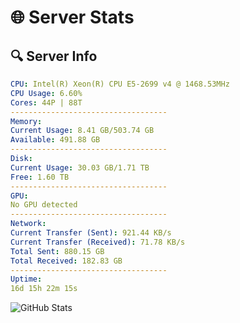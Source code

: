 # 🌐 Server Stats
## 🔍 Server Info
```yaml
CPU: Intel(R) Xeon(R) CPU E5-2699 v4 @ 1468.53MHz
CPU Usage: 6.60%
Cores: 44P | 88T
-----------------------------------
Memory:
Current Usage: 8.41 GB/503.74 GB
Available: 491.88 GB
-----------------------------------
Disk:
Current Usage: 30.03 GB/1.71 TB
Free: 1.60 TB
-----------------------------------
GPU:
No GPU detected
-----------------------------------
Network:
Current Transfer (Sent): 921.44 KB/s
Current Transfer (Received): 71.78 KB/s
Total Sent: 880.15 GB
Total Received: 182.83 GB
-----------------------------------
Uptime:
16d 15h 22m 15s
```
![GitHub Stats](https://img.shields.io/badge/Updated-2025-05-06_08:31:03-blue)